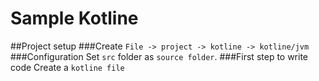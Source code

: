 # Sample Kotline

##Project setup
###Create
  `File -> project -> kotline -> kotline/jvm`
###Configuration
Set `src` folder as `source folder`.
###First step to write code
Create a `kotline file`